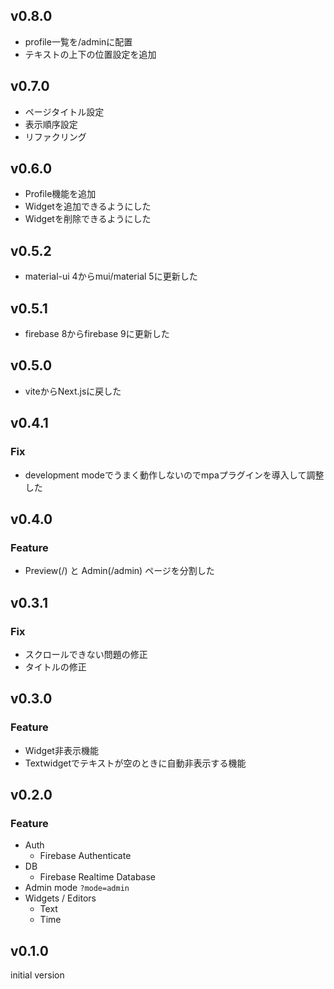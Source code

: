 ## v0.8.0
- profile一覧を/adminに配置
- テキストの上下の位置設定を追加

## v0.7.0
- ページタイトル設定
- 表示順序設定
- リファクリング

## v0.6.0
- Profile機能を追加
- Widgetを追加できるようにした
- Widgetを削除できるようにした

## v0.5.2
- material-ui 4からmui/material 5に更新した

## v0.5.1
- firebase 8からfirebase 9に更新した

## v0.5.0
- viteからNext.jsに戻した

## v0.4.1
### Fix
- development modeでうまく動作しないのでmpaプラグインを導入して調整した

## v0.4.0
### Feature
- Preview(/) と Admin(/admin) ページを分割した

## v0.3.1
### Fix
- スクロールできない問題の修正
- タイトルの修正

## v0.3.0
### Feature
- Widget非表示機能
- Textwidgetでテキストが空のときに自動非表示する機能

## v0.2.0
### Feature
- Auth
  - Firebase Authenticate
- DB
  - Firebase Realtime Database
- Admin mode
  `?mode=admin`
- Widgets / Editors
  - Text
  - Time

## v0.1.0
initial version
